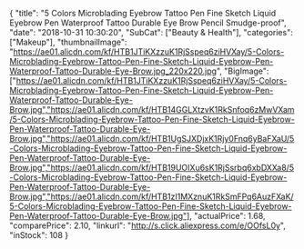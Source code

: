 {
	"title": "5 Colors Microblading Eyebrow Tattoo Pen Fine Sketch Liquid Eyebrow Pen Waterproof Tattoo Durable Eye Brow Pencil Smudge-proof",
	"date": "2018-10-31 10:30:20",
	"SubCat": ["Beauty & Health"],
	"categories": ["Makeup"],
	"thumbnailImage": "https://ae01.alicdn.com/kf/HTB1JTiKXzzuK1RjSspeq6ziHVXay/5-Colors-Microblading-Eyebrow-Tattoo-Pen-Fine-Sketch-Liquid-Eyebrow-Pen-Waterproof-Tattoo-Durable-Eye-Brow.jpg_220x220.jpg",
	"BigImage": ["https://ae01.alicdn.com/kf/HTB1JTiKXzzuK1RjSspeq6ziHVXay/5-Colors-Microblading-Eyebrow-Tattoo-Pen-Fine-Sketch-Liquid-Eyebrow-Pen-Waterproof-Tattoo-Durable-Eye-Brow.jpg","https://ae01.alicdn.com/kf/HTB14GGLXtzvK1RkSnfoq6zMwVXam/5-Colors-Microblading-Eyebrow-Tattoo-Pen-Fine-Sketch-Liquid-Eyebrow-Pen-Waterproof-Tattoo-Durable-Eye-Brow.jpg","https://ae01.alicdn.com/kf/HTB1UgSJXDjxK1Rjy0Fnq6yBaFXaU/5-Colors-Microblading-Eyebrow-Tattoo-Pen-Fine-Sketch-Liquid-Eyebrow-Pen-Waterproof-Tattoo-Durable-Eye-Brow.jpg","https://ae01.alicdn.com/kf/HTB19UOIXu6sK1RjSsrbq6xbDXXa8/5-Colors-Microblading-Eyebrow-Tattoo-Pen-Fine-Sketch-Liquid-Eyebrow-Pen-Waterproof-Tattoo-Durable-Eye-Brow.jpg","https://ae01.alicdn.com/kf/HTB1zI1MXznuK1RkSmFPq6AuzFXaK/5-Colors-Microblading-Eyebrow-Tattoo-Pen-Fine-Sketch-Liquid-Eyebrow-Pen-Waterproof-Tattoo-Durable-Eye-Brow.jpg"],
	"actualPrice": 1.68,
	"comparePrice": 2.10,
	"linkurl": "http://s.click.aliexpress.com/e/OOfsL0y",
	"inStock": 108
}
